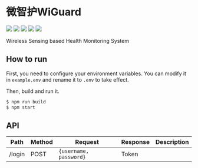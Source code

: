 # 微智护WiGuard

![](https://img.shields.io/badge/Vue-green)
![](https://img.shields.io/badge/Vant-4c1)
![](https://img.shields.io/badge/ECharts-darkred)
![](https://img.shields.io/badge/Express-grey)
![](https://img.shields.io/badge/PostgreSQL-blue)

Wireless Sensing based Health Monitoring System

## How to run

First, you need to configure your environment variables. You can modify it in `example.env` and rename it to `.env` to take effect.

Then, build and run it.

```bash
$ npm run build
$ npm start
```

## API

| Path   | Method | Request                | Response | Description |
| ------ | ------ | ---------------------- | -------- | ----------- |
| /login | POST   | `{username, password}` | Token    |             |